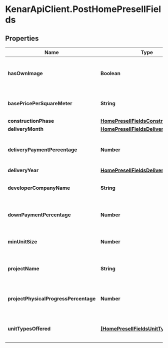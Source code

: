 # KenarApiClient.PostHomePresellFields

## Properties

Name | Type | Description | Notes
------------ | ------------- | ------------- | -------------
**hasOwnImage** | **Boolean** | تصاویر مربوط به خود ملک بوده و تزئینی نیستند. | 
**basePricePerSquareMeter** | **String** | Base price per square meter in Toman | [optional] 
**constructionPhase** | [**HomePresellFieldsConstructionPhase**](HomePresellFieldsConstructionPhase.md) |  | [optional] 
**deliveryMonth** | [**HomePresellFieldsDeliveryMonth**](HomePresellFieldsDeliveryMonth.md) |  | [optional] 
**deliveryPaymentPercentage** | **Number** | Payment percentage required upon delivery | [optional] 
**deliveryYear** | [**HomePresellFieldsDeliveryYear**](HomePresellFieldsDeliveryYear.md) |  | [optional] 
**developerCompanyName** | **String** | Name of the developer company | [optional] 
**downPaymentPercentage** | **Number** | Down payment percentage required | [optional] 
**minUnitSize** | **Number** | Minimum unit size in square meters | [optional] 
**projectName** | **String** | Name of the home presell project | [optional] 
**projectPhysicalProgressPercentage** | **Number** | Physical progress percentage of the project | [optional] 
**unitTypesOffered** | [**[HomePresellFieldsUnitType]**](HomePresellFieldsUnitType.md) | List of unit types offered in the project | [optional] 


